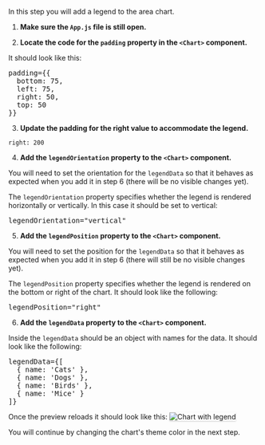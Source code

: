In this step you will add a legend to the area chart.

1) <strong>Make sure the `App.js` file is still open.</strong>

2) <strong>Locate the code for the `padding` property in the `<Chart>` component.</strong>

It should look like this:

<pre class="file">
padding={{
  bottom: 75,
  left: 75,
  right: 50,
  top: 50
}}
</pre>

3) <strong>Update the padding for the right value to accommodate the legend.</strong>

`right: 200`

4) <strong>Add the `legendOrientation` property to the `<Chart>` component.</strong>

You will need to set the orientation for the `legendData` so that it behaves as expected when you add it in step 6 (there will be no visible changes yet).

The `legendOrientation` property specifies whether the legend is rendered horizontally or vertically. In this case it should be set to vertical:

<pre class="file" data-target="clipboard">
legendOrientation=&quot;vertical&quot;
</pre>

5) <strong>Add the `legendPosition` property to the `<Chart>` component.</strong>

You will need to set the position for the `legendData` so that it behaves as expected when you add it in step 6 (there will still be no visible changes yet).

The `legendPosition` property specifies whether the legend is rendered on the bottom or right of the chart. It should look like the following:

<pre class="file" data-target="clipboard">
legendPosition=&quot;right&quot;
</pre>

6) <strong>Add the `legendData` property to the `<Chart>` component.</strong>

Inside the `legendData` should be an object with names for the data. It should look like the following:

<pre class="file" data-target="clipboard">
legendData={[
  { name: &#39;Cats&#39; }, 
  { name: &#39;Dogs&#39; }, 
  { name: &#39;Birds&#39; }, 
  { name: &#39;Mice&#39; }
]}
</pre>

Once the preview reloads it should look like this:
<img src="area-chart/assets/legend.png" alt="Chart with legend" style="box-shadow: rgba(3, 3, 3, 0.2) 0px 1.25px 2.5px 0px;" />

You will continue by changing the chart's theme color in the next step.
